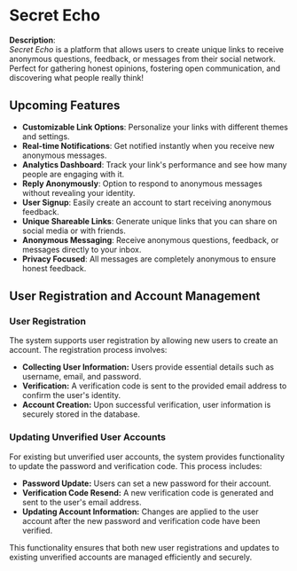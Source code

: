 # **Secret Echo**

**Description**:  
_Secret Echo_ is a platform that allows users to create unique links to receive anonymous questions, feedback, or messages from their social network. Perfect for gathering honest opinions, fostering open communication, and discovering what people really think!

## **Upcoming Features**

- **Customizable Link Options**: Personalize your links with different themes and settings.
- **Real-time Notifications**: Get notified instantly when you receive new anonymous messages.
- **Analytics Dashboard**: Track your link's performance and see how many people are engaging with it.
- **Reply Anonymously**: Option to respond to anonymous messages without revealing your identity.
- **User Signup**: Easily create an account to start receiving anonymous feedback.
- **Unique Shareable Links**: Generate unique links that you can share on social media or with friends.
- **Anonymous Messaging**: Receive anonymous questions, feedback, or messages directly to your inbox.
- **Privacy Focused**: All messages are completely anonymous to ensure honest feedback.

## User Registration and Account Management

### User Registration

The system supports user registration by allowing new users to create an account. The registration process involves:

- **Collecting User Information:** Users provide essential details such as username, email, and password.
- **Verification:** A verification code is sent to the provided email address to confirm the user's identity.
- **Account Creation:** Upon successful verification, user information is securely stored in the database.

### Updating Unverified User Accounts

For existing but unverified user accounts, the system provides functionality to update the password and verification code. This process includes:

- **Password Update:** Users can set a new password for their account.
- **Verification Code Resend:** A new verification code is generated and sent to the user's email address.
- **Updating Account Information:** Changes are applied to the user account after the new password and verification code have been verified.

This functionality ensures that both new user registrations and updates to existing unverified accounts are managed efficiently and securely.
